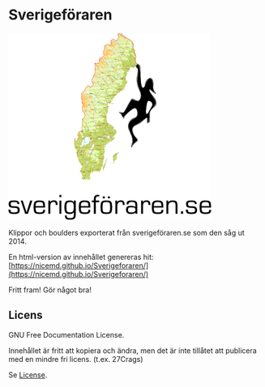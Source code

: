 # Sverigeföraren

![Logo](sverigeforaren.png)

Klippor och boulders exporterat från sverigeföraren.se som den såg ut 2014.

En html-version av innehållet genereras hit: [https://nicemd.github.io/Sverigeforaren/](https://nicemd.github.io/Sverigeforaren/)

Fritt fram! Gör något bra!

## Licens
GNU Free Documentation License. 

Innehållet är fritt att kopiera och ändra, men det är inte tillåtet att publicera med en mindre fri licens. (t.ex. 27Crags)

Se [License](LICENSE).
